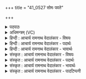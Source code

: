 +++
title = "41_0527 सोमः पवते"

+++
<details><summary>पदपाठः</summary>

सो꣡मः꣢꣯। प꣣वते। जनिता꣢। म꣣तीना꣢म्। ज꣣निता꣢। दि꣣वः꣢। ज꣣निता꣢। पृ꣣थिव्याः꣢। ज꣣निता꣢। अ꣣ग्नेः꣢। ज꣣निता꣢। सू꣡र्य꣢꣯स्य। ज꣣निता꣢। इ꣡न्द्र꣢꣯स्य। ज꣣निता꣢। उ꣣त꣢। वि꣡ष्णोः꣢꣯। ५२७।
</details>

<details><summary>अधिमन्त्रम् (VC)</summary>

- पवमानः सोमः
- प्रतर्दनो दैवोदासिः
- त्रिष्टुप्
- धैवतः
- पावमानं काण्डम्
</details>

<details><summary>हिन्दी : आचार्य रामनाथ वेदालंकार - विषयः</summary>

अगले मन्त्र में परमात्मा के सर्वजनकत्व का वर्णन है।
</details>

<details><summary>हिन्दी : आचार्य रामनाथ वेदालंकार - पदार्थः</summary>

पदार्थान्वय -  (सोमः) सर्वोत्पादक, रसागार और चन्द्रमा के समान कमनीय परमेश्वर (पवते) हृदयों को पवित्र करता है, जो (मतीनाम्) बुद्धियों का (जनिता) उत्पादक है, (दिवः) द्युलोक का तथा मनोमय कोश का (जनिता) उत्पादक है, (पृथिव्याः) भूलोक का तथा अन्नमय कोश का (जनिता) उत्पादक है, (अग्नेः) आग का तथा वाणी का (जनिता) उत्पादक है, (सूर्यस्य) सूर्य का तथा चक्षु का (जनिता) उत्पादक है, (इन्द्रस्य) वायु का तथा प्राणमयकोश का (जनिता) उत्पादक है, (उत) और (विष्णोः) यज्ञ का (जनिता) उत्पादक है ॥५॥ इस मन्त्र में पुनः-पुनः ‘जनिता’ कहने से यह सूचित होता है कि इसी प्रकार अन्य भी अनेक पदार्थों का जनिता है। लाटानुप्रास अलङ्कार है। कुवलयानन्द का अनुसरण करने पर आवृत्तिदीपक अलङ्कार है ॥५॥
</details>

<details><summary>हिन्दी : आचार्य रामनाथ वेदालंकार - भावार्थः</summary>

भावार्थ -  सर्वोत्पादक परमात्मा ने ही ब्रह्माण्ड के सूर्य, चन्द्र, वायु, विद्युत् आदि और शरीर पिण्ड के प्राण, मन, बुद्धि, वाक्, चक्षु, श्रोत्र आदि रचे हैं, क्योंकि उनकी रचना करना किसी मनुष्य के सामर्थ्य में नहीं है ॥५॥
</details>

<details><summary>संस्कृत : आचार्य रामनाथ वेदालंकार - विषयः</summary>

अथ परमात्मनः सर्वजनकत्वमाह।
</details>

<details><summary>संस्कृत : आचार्य रामनाथ वेदालंकार - पदार्थः</summary>

पदार्थान्वय -  (सोमः) सर्वोत्पादकः, रसागारः, चन्द्रवत् कमनीयः परमेश्वरः (पवते) हृदयानि पुनाति, यः (मतीनाम्) मनीषाणाम् (जनिता) उत्पादकः, (दिवः) द्युलोकस्य मनोमयकोशस्य वा (जनिता) उत्पादकः, (पृथिव्याः) भूलोकस्य, अन्नमयकोशस्य वा (जनिता) उत्पादकः, (अग्नेः) वह्नेः वाचो वा। वागेवाग्निः। श० ३।२।२।१३। (जनिता) उत्पादकः, (सूर्यस्य) आदित्यस्य, चक्षुषो वा। आदित्यश्चक्षुर्भूत्वा अक्षिणी प्राविशत्। ऐ० उ० २।४। (जनिता) उत्पादकः, (इन्द्रस्य) वायोः, प्राणमयकोशस्य वा। यो वै वायुः स इन्द्रो य इन्द्रः स वायुः। श० ४।१।३।१९। प्राण एवेन्द्रः। श० १२।९।१।१४। (जनिता) उत्पादकः, (उत) अपि च (विष्णोः) यज्ञस्य। यज्ञो वै विष्णुः। श० १।१।२।१३। (जनिता) उत्पादकः वर्तते। जनयिता इति प्राप्ते ‘जनिता मन्त्रे’ अ० ६।४।५३ इति णिलोपो निपात्यते ॥५॥ ऋचमिमां निरुक्तकार एवं व्याचष्टे—सोमः पवते। सोमः सूर्यः प्रसवनात् जनयिता मतीनां प्रकाशनकर्मणामादित्यरश्मीनां, दिवो द्योतनकर्मणामादित्यरश्मीनां, अग्नेर्गतिकर्मणामादित्यरश्मीनां, सूर्यस्य स्वीरणकर्मणामादित्यरश्मीनाम्, इन्द्रस्य ऐश्वर्यकर्मणामादित्यरश्मीनां, विष्णोर्व्याप्तिकर्मणामादित्यरश्मीनाम् इत्यधिदैवतम्। अथाध्यात्मम्—सोम आत्मापि एतस्मादेव इन्द्रियाणां जनिता इत्यर्थः। अपि वा सर्वाभिर्विभूतिभिः विभूततम आत्मा इति आत्मगतिमाचष्टे। (निरु० १४।१२) ॥ मुहुर्मुहुः ‘जनिता’ इति कथनाद् अन्येषामपि बहूनां पदार्थानां जनकत्वं सूच्यते। लाटानुप्रासोऽलङ्कारः। कुवलयानन्दानुसरणे तु आवृत्तिदीपकालङ्कारः२ ॥५॥
</details>

<details><summary>संस्कृत : आचार्य रामनाथ वेदालंकार - भावार्थः</summary>

भावार्थ -  सर्वोत्पादकेन परमात्मनैव ब्रह्माण्डस्य सूर्यचन्द्रवायुविद्युदादीनि शरीरपिण्डस्य च प्राणमनोबुद्धिवाक्चक्षुःश्रोत्रादीनि रचितानि सन्ति, तन्निर्माणे कस्यचिन्मनुष्यस्य सामर्थ्याभावात् ॥५॥
</details>

<details><summary>संस्कृत : आचार्य रामनाथ वेदालंकार - पादटिप्पनी</summary>

टिप्पनी -   १. ऋ० ९।९६।५, साम० ९४३। २. ‘माद्यन्ति चातकास्तृप्ता माद्यन्ति च शिखावलाः’ (कु० ५०) इतिवत्।
</details>